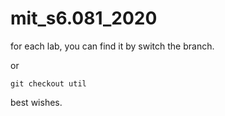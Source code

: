 # mit_s6.081_2020

for each lab, you can find it by switch the branch.

or 

`git checkout util`

best wishes.
